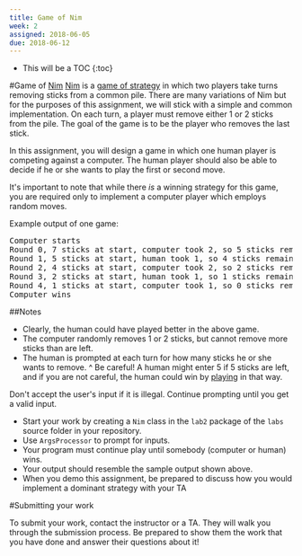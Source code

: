 ```yaml
---
title: Game of Nim
week: 2
assigned: 2018-06-05
due: 2018-06-12
---
```


* This will be a TOC
{:toc}

#Game of [Nim](https://en.wikipedia.org/wiki/Nim)
[Nim](https://en.wikipedia.org/wiki/Nim) is a [game of strategy](https://en.wikipedia.org/wiki/Strategy_game) in which two players take turns removing sticks from a common pile. There are many variations of Nim
but for the purposes of this assignment, we will stick with a simple and common implementation. On each turn, a player must remove either 1 or 2 sticks
from the pile. The goal of the game is to be the player who removes the last stick.

In this assignment, you will design a game in which one human player is competing against a computer. The human player should also be able to decide
if he or she wants to play the first or second move.

It\'s important to note that while there *is* a winning strategy for this game, you are required only to implement a computer player which employs random moves.

Example output of one game:

<PRE>
Computer starts
Round 0, 7 sticks at start, computer took 2, so 5 sticks remain
Round 1, 5 sticks at start, human took 1, so 4 sticks remain
Round 2, 4 sticks at start, computer took 2, so 2 sticks remain
Round 3, 2 sticks at start, human took 1, so 1 sticks remain
Round 4, 1 sticks at start, computer took 1, so 0 sticks remain
Computer wins
</PRE>

##Notes

* Clearly, the human could have played better in the above game.
* The computer randomly removes 1 or 2 sticks, but cannot remove more sticks than are left.
* The human is prompted at each turn for how many sticks he or she wants to remove.
^
Be careful!  A human might enter 5 if 5 sticks are left, and if you are not careful, the human could win by [playing](https://en.wikipedia.org/wiki/Cheating) in that way.

Don\'t accept the user\'s input if it is illegal.  Continue prompting until you get a valid input.

* Start your work by creating a `Nim` class in the `lab2` package of the `labs` source folder in your repository. 
* Use `ArgsProcessor` to prompt for inputs.
* Your program must continue play until somebody (computer or human) wins.
* Your output should resemble the sample output shown above.
* When you demo this assignment, be prepared to discuss how you would implement a dominant strategy with your TA


#Submitting your work

To submit your work, contact the instructor or a TA. They will walk you through the submission process. Be prepared to show them the work that you have done and answer their questions about it!
